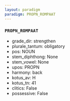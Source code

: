 ```yaml
---
layout: paradigm
paradigm: PROPN_ROMPAAT
---
```

### ` PROPN_ROMPAAT `


* grade_dir: strengthen
* plurale_tantum: obligatory
* pos: NOUN
* stem_diphthong: None
* stem_vowel: None
* upos: PROPN
* harmony: back
* kotus_av: H
* kotus_tn: 41
* clitics: False
* possessive: False
